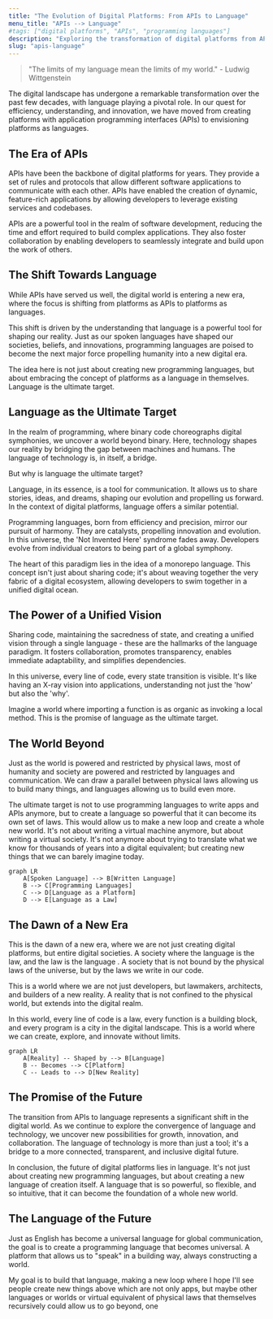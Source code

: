 ```yaml
---
title: "The Evolution of Digital Platforms: From APIs to Language"
menu_title: "APIs --> Language"
#tags: ["digital platforms", "APIs", "programming languages"]
description: "Exploring the transformation of digital platforms from APIs to languages, and the potential of language as the ultimate target for shaping our digital future."
slug: "apis-language"
---
```


> "The limits of my language mean the limits of my world." - Ludwig Wittgenstein

The digital landscape has undergone a remarkable transformation over the past few decades, with language playing a pivotal role. In our quest for efficiency, understanding, and innovation, we have moved from creating platforms with application programming interfaces (APIs) to envisioning platforms as languages.

## The Era of APIs

APIs have been the backbone of digital platforms for years. They provide a set of rules and protocols that allow different software applications to communicate with each other. APIs have enabled the creation of dynamic, feature-rich applications by allowing developers to leverage existing services and codebases.

APIs are a powerful tool in the realm of software development, reducing the time and effort required to build complex applications. They also foster collaboration by enabling developers to seamlessly integrate and build upon the work of others.

## The Shift Towards Language

While APIs have served us well, the digital world is entering a new era, where the focus is shifting from platforms as APIs to platforms as languages.

This shift is driven by the understanding that language is a powerful tool for shaping our reality. Just as our spoken languages have shaped our societies, beliefs, and innovations, programming languages are poised to become the next major force propelling humanity into a new digital era.

The idea here is not just about creating new programming languages, but about embracing the concept of platforms as a language in themselves. Language is the ultimate target.

## Language as the Ultimate Target

In the realm of programming, where binary code choreographs digital symphonies, we uncover a world beyond binary. Here, technology shapes our reality by bridging the gap between machines and humans. The language of technology is, in itself, a bridge.

But why is language the ultimate target?

Language, in its essence, is a tool for communication. It allows us to share stories, ideas, and dreams, shaping our evolution and propelling us forward. In the context of digital platforms, language offers a similar potential.

Programming languages, born from efficiency and precision, mirror our pursuit of harmony. They are catalysts, propelling innovation and evolution. In this universe, the 'Not Invented Here' syndrome fades away. Developers evolve from individual creators to being part of a global symphony.

The heart of this paradigm lies in the idea of a monorepo language. This concept isn't just about sharing code; it's about weaving together the very fabric of a digital ecosystem, allowing developers to swim together in a unified digital ocean.

## The Power of a Unified Vision

Sharing code, maintaining the sacredness of state, and creating a unified vision through a single language - these are the hallmarks of the language paradigm. It fosters collaboration, promotes transparency, enables immediate adaptability, and simplifies dependencies.

In this universe, every line of code, every state transition is visible. It's like having an X-ray vision into applications, understanding not just the 'how' but also the 'why'.

Imagine a world where importing a function is as organic as invoking a local method. This is the promise of language as the ultimate target.

## The World Beyond

Just as the world is powered and restricted by physical laws, most of humanity and society are powered and restricted by languages and communication. We can draw a parallel between physical laws allowing us to build many things, and languages allowing us to build even more.

The ultimate target is not to use programming languages to write apps and APIs anymore, but to create a language so powerful that it can become its own set of laws. This would allow us to make a new loop and create a whole new world. It's not about writing a virtual machine anymore, but about writing a virtual society. It's not anymore about trying to translate what we know for thousands of years into a digital equivalent; but creating new things that we can barely imagine today.

```mermaid
graph LR
    A[Spoken Language] --> B[Written Language]
    B --> C[Programming Languages]
    C --> D[Language as a Platform]
    D --> E[Language as a Law]
```

## The Dawn of a New Era

This is the dawn of a new era, where we are not just creating digital platforms, but entire digital societies. A society where the language is the law, and the law is the language . A society that is not bound by the physical laws of the universe, but by the laws we write in our code.

This is a world where we are not just developers, but lawmakers, architects, and builders of a new reality. A reality that is not confined to the physical world, but extends into the digital realm.

In this world, every line of code is a law, every function is a building block, and every program is a city in the digital landscape. This is a world where we can create, explore, and innovate without limits.

```mermaid
graph LR
    A[Reality] -- Shaped by --> B[Language]
    B -- Becomes --> C[Platform]
    C -- Leads to --> D[New Reality]
```

## The Promise of the Future

The transition from APIs to language represents a significant shift in the digital world. As we continue to explore the convergence of language and technology, we uncover new possibilities for growth, innovation, and collaboration. The language of technology is more than just a tool; it's a bridge to a more connected, transparent, and inclusive digital future.

In conclusion, the future of digital platforms lies in language. It's not just about creating new programming languages, but about creating a new language of creation itself. A language that is so powerful, so flexible, and so intuitive, that it can become the foundation of a whole new world.

## The Language of the Future

Just as English has become a universal language for global communication, the goal is to create a programming language that becomes universal. A platform that allows us to "speak" in a building way, always constructing a world.

My goal is to build that language, making a new loop where I hope I'll see people create new things above which are not only apps, but maybe other languages or worlds or virtual equivalent of physical laws that themselves recursively could allow us to go beyond, one
